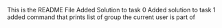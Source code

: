 This is the README File
Added Solution to task 0
Added solution to task 1
added command that prints list of group the current user is part of
